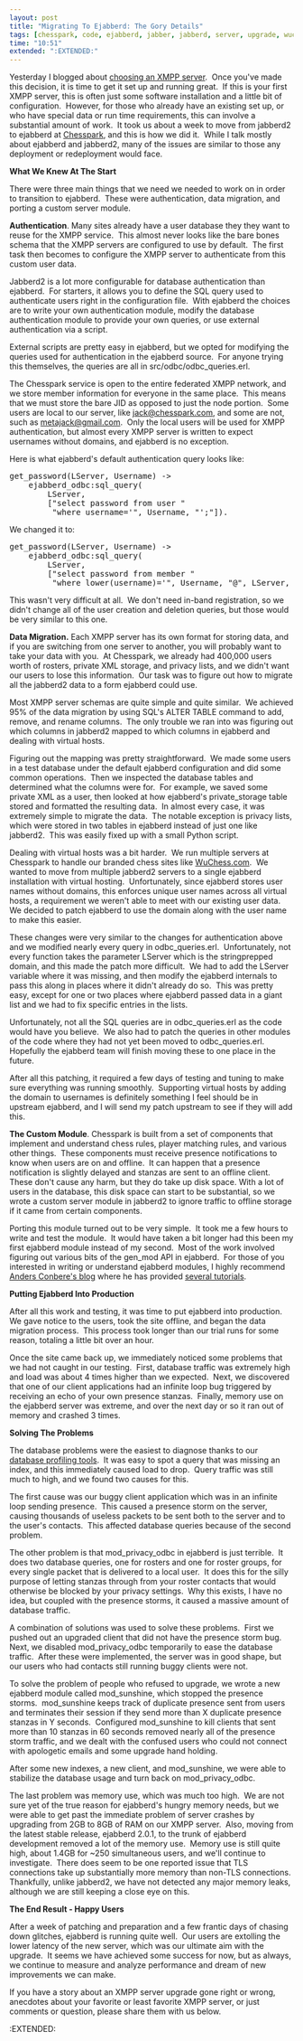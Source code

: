 ```yaml
---
layout: post
title: "Migrating To Ejabberd: The Gory Details"
tags: [chesspark, code, ejabberd, jabber, jabberd, server, upgrade, wuchess, xmpp]
time: "10:51"
extended: ":EXTENDED:"
---
```


Yesterday I blogged about <a href="https://metajack.im/2008/08/26/choosing-an-xmpp-server/">choosing an XMPP server</a>.  Once you've made this decision, it is time to get it set up and running great.  If this is your first XMPP server, this is often just some software installation and a little bit of configuration.  However, for those who already have an existing set up, or who have special data or run time requirements, this can involve a substantial amount of work.  It took us about a week to move from jabberd2 to ejabberd at <a href="http://www.chesspark.com/">Chesspark</a>, and this is how we did it.  While I talk mostly about ejabberd and jabberd2, many of the issues are similar to those any deployment or redeployment would face.

<strong>What We Knew At The Start</strong>

There were three main things that we need we needed to work on in order to transition to ejabberd.  These were authentication, data migration, and porting a custom server module.

<strong>Authentication</strong>. Many sites already have a user database they they want to reuse for the XMPP service.  This almost never looks like the bare bones schema that the XMPP servers are configured to use by default.  The first task then becomes to configure the XMPP server to authenticate from this custom user data.

Jabberd2 is a lot more configurable for database authentication than ejabberd.  For starters, it allows you to define the SQL query used to authenticate users right in the configuration file.  With ejabberd the choices are to write your own authentication module, modify the database authentication module to provide your own queries, or use external authentication via a script.

External scripts are pretty easy in ejabberd, but we opted for modifying the queries used for authentication in the ejabberd source.  For anyone trying this themselves, the queries are all in src/odbc/odbc_queries.erl.

The Chesspark service is open to the entire federated XMPP network, and we store member information for everyone in the same place.  This means that we must store the bare JID as opposed to just the node portion.  Some users are local to our server, like jack@chesspark.com, and some are not, such as metajack@gmail.com.  Only the local users will be used for XMPP authentication, but almost every XMPP server is written to expect usernames without domains, and ejabberd is no exception.

Here is what ejabberd's default authentication query looks like:
<pre>get_password(LServer, Username) -&gt;
    ejabberd_odbc:sql_query(
        LServer,
        ["select password from user "
         "where username='", Username, "';"]).</pre>
We changed it to:
<pre>get_password(LServer, Username) -&gt;
    ejabberd_odbc:sql_query(
        LServer,
        ["select password from member "
         "where lower(username)='", Username, "@", LServer, "';"]).</pre>
This wasn't very difficult at all.  We don't need in-band registration, so we didn't change all of the user creation and deletion queries, but those would be very similar to this one.

<strong>Data Migration.</strong> Each XMPP server has its own format for storing data, and if you are switching from one server to another, you will probably want to take your data with you.  At Chesspark, we already had 400,000 users worth of rosters, private XML storage, and privacy lists, and we didn't want our users to lose this information.  Our task was to figure out how to migrate all the jabberd2 data to a form ejabberd could use.

Most XMPP server schemas are quite simple and quite similar.  We achieved 95% of the data migration by using SQL's ALTER TABLE command to add, remove, and rename columns.  The only trouble we ran into was figuring out which columns in jabberd2 mapped to which columns in ejabberd and dealing with virtual hosts.

Figuring out the mapping was pretty straightforward.  We made some users in a test database under the default ejabberd configuration and did some common operations.  Then we inspected the database tables and determined what the columns were for.  For example, we saved some private XML as a user, then looked at how ejabberd's private_storage table stored and formatted the resulting data.  In almost every case, it was extremely simple to migrate the data.  The notable exception is privacy lists, which were stored in two tables in ejabberd instead of just one like jabberd2.  This was easily fixed up with a small Python script.

Dealing with virtual hosts was a bit harder.  We run multiple servers at Chesspark to handle our branded chess sites like <a href="http://www.wuchess.com/">WuChess.com</a>.  We wanted to move from multiple jabberd2 servers to a single ejabberd installation with virtual hosting.  Unfortunately, since ejabberd stores user names without domains, this enforces unique user names across all virtual hosts, a requirement we weren't able to meet with our existing user data.  We decided to patch ejabberd to use the domain along with the user name to make this easier.

These changes were very similar to the changes for authentication above and we modified nearly every query in odbc_queries.erl.  Unfortunately, not every function takes the parameter LServer which is the stringprepped domain, and this made the patch more difficult.  We had to add the LServer variable where it was missing, and then modify the ejabberd internals to pass this along in places where it didn't already do so.  This was pretty easy, except for one or two places where ejabberd passed data in a giant list and we had to fix specific entries in the lists.

Unfortunately, not all the SQL queries are in odbc_queries.erl as the code would have you believe.  We also had to patch the queries in other modules of the code where they had not yet been moved to odbc_queries.erl.  Hopefully the ejabberd team will finish moving these to one place in the future.

After all this patching, it required a few days of testing and tuning to make sure everything was running smoothly.  Supporting virtual hosts by adding the domain to usernames is definitely something I feel should be in upstream ejabberd, and I will send my patch upstream to see if they will add this.

<strong>The Custom Module</strong>. Chesspark is built from a set of components that implement and understand chess rules, player matching rules, and various other things.  These components must receive presence notifications to know when users are on and offline.  It can happen that a presence notification is slightly delayed and stanzas are sent to an offline client.  These don't cause any harm, but they do take up disk space. With a lot of users in the database, this disk space can start to be substantial, so we wrote a custom server module in jabberd2 to ignore traffic to offline storage if it came from certain components.

Porting this module turned out to be very simple.  It took me a few hours to write and test the module.  It would have taken a bit longer had this been my first ejabberd module instead of my second.  Most of the work involved figuring out various bits of the gen_mod API in ejabberd.  For those of you interested in writing or understand ejabberd modules, I highly recommend <a href="http://anders.conbere.org/journal/">Anders Conbere's blog</a> where he has provided <a href="http://anders.conbere.org/journal/building-ejabberd-modules-part-1-compiling-erlang/">several tutorials</a>.

<strong>Putting Ejabberd Into Production</strong>

After all this work and testing, it was time to put ejabberd into production.  We gave notice to the users, took the site offline, and began the data migration process.  This process took longer than our trial runs for some reason, totaling a little bit over an hour.

Once the site came back up, we immediately noticed some problems that we had not caught in our testing.  First, database traffic was extremely high and load was about 4 times higher than we expected.  Next, we discovered that one of our client applications had an infinite loop bug triggered by receiving an echo of your own presence stanzas.  Finally, memory use on the ejabberd server was extreme, and over the next day or so it ran out of memory and crashed 3 times.

<strong>Solving The Problems</strong>

The database problems were the easiest to diagnose thanks to our <a href="https://metajack.im/2007/07/25/do-you-know-what-your-database-is-doing/">database profiling tools</a>.  It was easy to spot a query that was missing an index, and this immediately caused load to drop.  Query traffic was still much to high, and we found two causes for this.

The first cause was our buggy client application which was in an infinite loop sending presence.  This caused a presence storm on the server, causing thousands of useless packets to be sent both to the server and to the user's contacts.  This affected database queries because of the second problem.

The other problem is that mod_privacy_odbc in ejabberd is just terrible.  It does two database queries, one for rosters and one for roster groups, for every single packet that is delivered to a local user.  It does this for the silly purpose of letting stanzas through from your roster contacts that would otherwise be blocked by your privacy settings.  Why this exists, I have no idea, but coupled with the presence storms, it caused a massive amount of database traffic.

A combination of solutions was used to solve these problems.  First we pushed out an upgraded client that did not have the presence storm bug.  Next, we disabled mod_privacy_odbc temporarily to ease the database traffic.  After these were implemented, the server was in good shape, but our users who had contacts still running buggy clients were not.

To solve the problem of people who refused to upgrade, we wrote a new ejabberd module called mod_sunshine, which stopped the presence storms.  mod_sunshine keeps track of duplicate presence sent from users and terminates their session if they send more than X duplicate presence stanzas in Y seconds.  Configured mod_sunshine to kill clients that sent more than 10 stanzas in 60 seconds removed nearly all of the presence storm traffic, and we dealt with the confused users who could not connect with apologetic emails and some upgrade hand holding.

After some new indexes, a new client, and mod_sunshine, we were able to stabilize the database usage and turn back on mod_privacy_odbc.

The last problem was memory use, which was much too high.  We are not sure yet of the true reason for ejabberd's hungry memory needs, but we were able to get past the immediate problem of server crashes by upgrading from 2GB to 8GB of RAM on our XMPP server.  Also, moving from the latest stable release, ejabberd 2.0.1, to the trunk of ejabberd development removed a lot of the memory use.  Memory use is still quite high, about 1.4GB for ~250 simultaneous users, and we'll continue to investigate.  There does seem to be one reported issue that TLS connections take up substantially more memory than non-TLS connections.  Thankfully, unlike jabberd2, we have not detected any major memory leaks, although we are still keeping a close eye on this.

<strong>The End Result - Happy Users</strong>

After a week of patching and preparation and a few frantic days of chasing down glitches, ejabberd is running quite well.  Our users are extolling the lower latency of the new server, which was our ultimate aim with the upgrade.  It seems we have achieved some success for now, but as always, we continue to measure and analyze performance and dream of new improvements we can make.

If you have a story about an XMPP server upgrade gone right or wrong, anecdotes about your favorite or least favorite XMPP server, or just comments or question, please share them with us below.

:EXTENDED:


